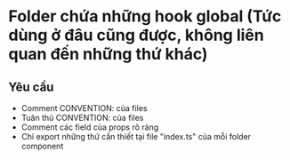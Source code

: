 # Folder chứa những hook global (Tức dùng ở đâu cũng được, không liên quan đến những thứ khác)

## Yêu cầu
  - Comment CONVENTION: của files
  - Tuân thủ CONVENTION: của files
  - Comment các field của props rõ ràng
  - Chỉ export những thứ cần thiết tại file "index.ts" của mỗi folder component
